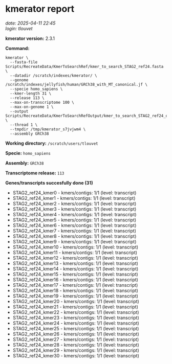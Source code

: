 # kmerator report
*date: 2025-04-11 22:45*  
*login: tlouvet*

**kmerator version:** 2.3.1

**Command:**

```
kmerator \
  --fasta-file Scripts/RecreateData/KmerToSearchRef/kmer_to_search_STAG2_ref24.fasta \
  --datadir /scratch/indexes/kmerator/ \
  --genome /scratch/indexes/jellyfish/human/GRCh38_with_MT_canonical.jf \
  --specie homo_sapiens \
  --kmer-length 31 \
  --release 113 \
  --max-on-transcriptome 100 \
  --max-on-genome 1 \
  --output Scripts/RecreateData/KmerToSearchRefOutput/kmer_to_search_STAG2_ref24_output \
  --thread 1 \
  --tmpdir /tmp/kmerator_s7jvjwm4 \
  --assembly GRCh38
```

**Working directory:** `/scratch/users/tlouvet`

**Specie:** `homo_sapiens`

**Assembly:** `GRCh38`

**Transcriptome release:** `113`

**Genes/transcripts succesfully done (31)**

- STAG2_ref24_kmer0 - kmers/contigs: 1/1 (level: transcript)
- STAG2_ref24_kmer1 - kmers/contigs: 1/1 (level: transcript)
- STAG2_ref24_kmer2 - kmers/contigs: 1/1 (level: transcript)
- STAG2_ref24_kmer3 - kmers/contigs: 1/1 (level: transcript)
- STAG2_ref24_kmer4 - kmers/contigs: 1/1 (level: transcript)
- STAG2_ref24_kmer5 - kmers/contigs: 1/1 (level: transcript)
- STAG2_ref24_kmer6 - kmers/contigs: 1/1 (level: transcript)
- STAG2_ref24_kmer7 - kmers/contigs: 1/1 (level: transcript)
- STAG2_ref24_kmer8 - kmers/contigs: 1/1 (level: transcript)
- STAG2_ref24_kmer9 - kmers/contigs: 1/1 (level: transcript)
- STAG2_ref24_kmer10 - kmers/contigs: 1/1 (level: transcript)
- STAG2_ref24_kmer11 - kmers/contigs: 1/1 (level: transcript)
- STAG2_ref24_kmer12 - kmers/contigs: 1/1 (level: transcript)
- STAG2_ref24_kmer13 - kmers/contigs: 1/1 (level: transcript)
- STAG2_ref24_kmer14 - kmers/contigs: 1/1 (level: transcript)
- STAG2_ref24_kmer15 - kmers/contigs: 1/1 (level: transcript)
- STAG2_ref24_kmer16 - kmers/contigs: 1/1 (level: transcript)
- STAG2_ref24_kmer17 - kmers/contigs: 1/1 (level: transcript)
- STAG2_ref24_kmer18 - kmers/contigs: 1/1 (level: transcript)
- STAG2_ref24_kmer19 - kmers/contigs: 1/1 (level: transcript)
- STAG2_ref24_kmer20 - kmers/contigs: 1/1 (level: transcript)
- STAG2_ref24_kmer21 - kmers/contigs: 1/1 (level: transcript)
- STAG2_ref24_kmer22 - kmers/contigs: 1/1 (level: transcript)
- STAG2_ref24_kmer23 - kmers/contigs: 1/1 (level: transcript)
- STAG2_ref24_kmer24 - kmers/contigs: 1/1 (level: transcript)
- STAG2_ref24_kmer25 - kmers/contigs: 1/1 (level: transcript)
- STAG2_ref24_kmer26 - kmers/contigs: 1/1 (level: transcript)
- STAG2_ref24_kmer27 - kmers/contigs: 1/1 (level: transcript)
- STAG2_ref24_kmer28 - kmers/contigs: 1/1 (level: transcript)
- STAG2_ref24_kmer29 - kmers/contigs: 1/1 (level: transcript)
- STAG2_ref24_kmer30 - kmers/contigs: 1/1 (level: transcript)
